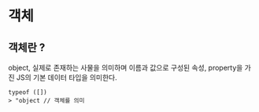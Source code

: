 # 객체

## 객체란 ?

object, 실제로 존재하는 사물을 의미하며 이름과 값으로 구성된 속성, property을 가진 JS의 기본 데이터 타입을 의미한다.

    typeof ([])
    > "object // 객체를 의미
